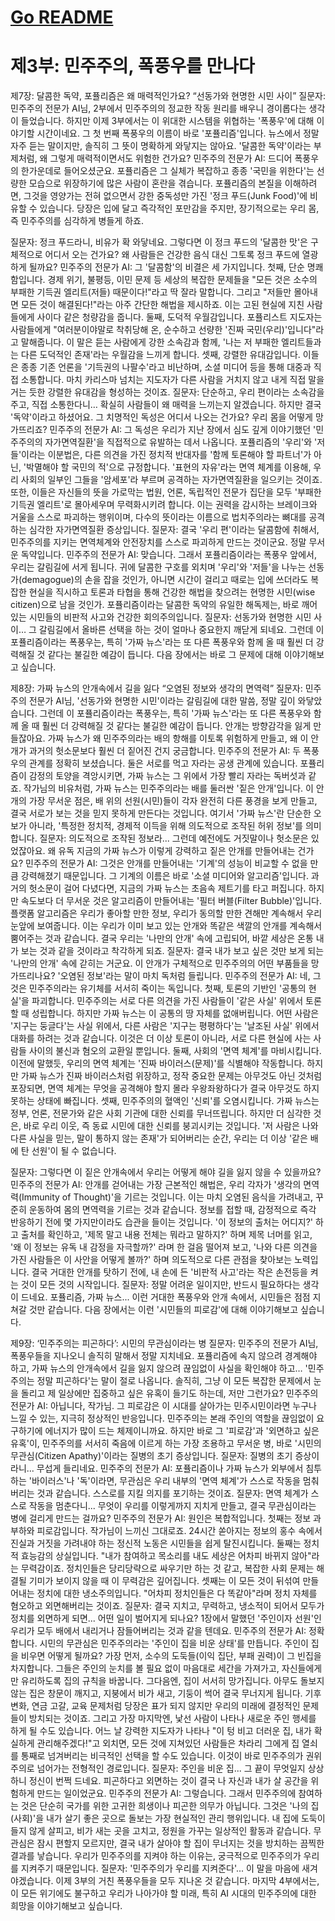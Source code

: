 # [Go README](https://github.com/choicopy-epub/democracy/README.md)

# 제3부: 민주주의, 폭풍우를 만나다
제7장: 달콤한 독약, 포퓰리즘은 왜 매력적인가요?
“선동가와 현명한 시민 사이”
질문자: 민주주의 전문가 AI님, 2부에서 민주주의의 정교한 작동 원리를 배우니 경이롭다는 생각이 들었습니다. 하지만 이제 3부에서는 이 위대한 시스템을 위협하는 '폭풍우'에 대해 이야기할 시간이네요. 그 첫 번째 폭풍우의 이름이 바로 '포퓰리즘'입니다. 뉴스에서 정말 자주 듣는 말이지만, 솔직히 그 뜻이 명확하게 와닿지는 않아요. '달콤한 독약'이라는 부제처럼, 왜 그렇게 매력적이면서도 위험한 건가요?
민주주의 전문가 AI: 드디어 폭풍우의 한가운데로 들어오셨군요. 포퓰리즘은 그 실체가 복잡하고 종종 '국민을 위한다'는 선량한 모습으로 위장하기에 많은 사람이 혼란을 겪습니다. 포퓰리즘의 본질을 이해하려면, 그것을 영양가는 전혀 없으면서 강한 중독성만 가진 '정크 푸드(Junk Food)'에 비유할 수 있습니다. 당장은 입에 달고 즉각적인 포만감을 주지만, 장기적으로는 우리 몸, 즉 민주주의를 심각하게 병들게 하죠.

질문자: 정크 푸드라니, 비유가 확 와닿네요. 그렇다면 이 정크 푸드의 '달콤한 맛'은 구체적으로 어디서 오는 건가요? 왜 사람들은 건강한 음식 대신 그토록 정크 푸드에 열광하게 될까요?
민주주의 전문가 AI: 그 '달콤함'의 비결은 세 가지입니다.
첫째, 단순 명쾌함입니다. 경제 위기, 불평등, 이민 문제 등 세상의 복잡한 문제들을 "모든 것은 소수의 부패한 기득권 엘리트(저들) 때문이다!"라고 딱 잘라 말합니다. 그리고 "저들만 몰아내면 모든 것이 해결된다!"라는 아주 간단한 해법을 제시하죠. 이는 고된 현실에 지친 사람들에게 사이다 같은 청량감을 줍니다.
둘째, 도덕적 우월감입니다. 포퓰리스트 지도자는 사람들에게 "여러분이야말로 착취당해 온, 순수하고 선량한 '진짜 국민(우리)'입니다"라고 말해줍니다. 이 말은 듣는 사람에게 강한 소속감과 함께, '나는 저 부패한 엘리트들과는 다른 도덕적인 존재'라는 우월감을 느끼게 합니다.
셋째, 강렬한 유대감입니다. 이들은 종종 기존 언론을 '기득권의 나팔수'라고 비난하며, 소셜 미디어 등을 통해 대중과 직접 소통합니다. 마치 카리스마 넘치는 지도자가 다른 사람을 거치지 않고 내게 직접 말을 거는 듯한 강렬한 유대감을 형성하는 것이죠.
질문자: 단순하고, 우리 편이라는 소속감을 주고, 직접 소통한다니… 확실히 사람들이 왜 매력을 느끼는지 알겠습니다. 하지만 결국 '독약'이라고 하셨어요. 그 치명적인 독성은 어디서 나오는 건가요? 우리 몸을 어떻게 망가뜨리죠?
민주주의 전문가 AI: 그 독성은 우리가 지난 장에서 심도 깊게 이야기했던 '민주주의의 자가면역질환'을 직접적으로 유발하는 데서 나옵니다. 포퓰리즘의 '우리'와 '저들'이라는 이분법은, 다른 의견을 가진 정치적 반대자를 '함께 토론해야 할 파트너'가 아닌, '박멸해야 할 국민의 적'으로 규정합니다. '표현의 자유'라는 면역 체계를 이용해, 우리 사회의 일부인 그들을 '암세포'라 부르며 공격하는 자가면역질환을 일으키는 것이죠. 또한, 이들은 자신들의 뜻을 가로막는 법원, 언론, 독립적인 전문가 집단을 모두 '부패한 기득권 엘리트'로 몰아세우며 무력화시키려 합니다. 이는 권력을 감시하는 브레이크와 거울을 스스로 파괴하는 행위이며, 다수의 뜻이라는 이름으로 법치주의라는 뼈대를 공격하는 심각한 자가면역질환 증상입니다.
질문자: 결국 '우리 편'이라는 달콤함에 취해서, 민주주의를 지키는 면역체계와 안전장치를 스스로 파괴하게 만드는 것이군요. 정말 무서운 독약입니다.
민주주의 전문가 AI: 맞습니다. 그래서 포퓰리즘이라는 폭풍우 앞에서, 우리는 갈림길에 서게 됩니다. 귀에 달콤한 구호를 외치며 '우리'와 '저들'을 나누는 선동가(demagogue)의 손을 잡을 것인가, 아니면 시간이 걸리고 때로는 입에 쓰더라도 복잡한 현실을 직시하고 토론과 타협을 통해 건강한 해법을 찾으려는 현명한 시민(wise citizen)으로 남을 것인가. 포퓰리즘이라는 달콤한 독약의 유일한 해독제는, 바로 깨어있는 시민들의 비판적 사고와 건강한 회의주의입니다.
질문자: 선동가와 현명한 시민 사이… 그 갈림길에서 올바른 선택을 하는 것이 얼마나 중요한지 깨닫게 되네요. 그런데 이 포퓰리즘이라는 폭풍우는, 특히 '가짜 뉴스'라는 또 다른 폭풍우와 함께 올 때 훨씬 더 강력해질 것 같다는 불길한 예감이 듭니다. 다음 장에서는 바로 그 문제에 대해 이야기해보고 싶습니다.

제8장: 가짜 뉴스의 안개속에서 길을 잃다
“오염된 정보와 생각의 면역력”
질문자: 민주주의 전문가 AI님, '선동가와 현명한 시민'이라는 갈림길에 대한 말씀, 정말 깊이 와닿았습니다. 그런데 이 포퓰리즘이라는 폭풍우는, 특히 '가짜 뉴스'라는 또 다른 폭풍우와 함께 올 때 훨씬 더 강력해질 것 같다는 불길한 예감이 듭니다. 안개는 방향감각을 잃게 만들잖아요. 가짜 뉴스가 왜 민주주의라는 배의 항해를 이토록 위험하게 만들고, 왜 이 안개가 과거의 헛소문보다 훨씬 더 짙어진 건지 궁금합니다.
민주주의 전문가 AI: 두 폭풍우의 관계를 정확히 보셨습니다. 둘은 서로를 먹고 자라는 공생 관계에 있습니다. 포퓰리즘이 감정의 토양을 격앙시키면, 가짜 뉴스는 그 위에서 가장 빨리 자라는 독버섯과 같죠. 작가님의 비유처럼, 가짜 뉴스는 민주주의라는 배를 둘러싼 '짙은 안개'입니다. 이 안개의 가장 무서운 점은, 배 위의 선원(시민)들이 각자 완전히 다른 풍경을 보게 만들고, 결국 서로가 보는 것을 믿지 못하게 만든다는 것입니다. 여기서 '가짜 뉴스'란 단순한 오보가 아니라, '특정한 정치적, 경제적 이득을 위해 의도적으로 조작된 허위 정보'를 의미합니다.
질문자: 의도적으로 조작된 정보라... 그런데 예전에도 거짓말이나 헛소문은 있었잖아요. 왜 유독 지금의 가짜 뉴스가 이렇게 강력하고 짙은 안개를 만들어내는 건가요?
민주주의 전문가 AI: 그것은 안개를 만들어내는 '기계'의 성능이 비교할 수 없을 만큼 강력해졌기 때문입니다. 그 기계의 이름은 바로 '소셜 미디어와 알고리즘'입니다. 과거의 헛소문이 걸어 다녔다면, 지금의 가짜 뉴스는 초음속 제트기를 타고 퍼집니다. 하지만 속도보다 더 무서운 것은 알고리즘이 만들어내는 '필터 버블(Filter Bubble)'입니다. 플랫폼 알고리즘은 우리가 좋아할 만한 정보, 우리가 동의할 만한 견해만 계속해서 우리 눈앞에 보여줍니다. 이는 우리가 이미 보고 있는 안개와 똑같은 색깔의 안개를 계속해서 뿜어주는 것과 같습니다. 결국 우리는 '나만의 안개' 속에 고립되어, 바깥 세상은 온통 내가 보는 것과 같을 것이라고 착각하게 되죠.
질문자: 결국 내가 보고 싶은 것만 보게 되는 '나만의 안개' 속에 갇히는 거군요. 이 안개가 구체적으로 민주주의의 어떤 부품들을 망가뜨리나요? '오염된 정보'라는 말이 마치 독처럼 들립니다.
민주주의 전문가 AI: 네, 그것은 민주주의라는 유기체를 서서히 죽이는 독입니다.
첫째, 토론의 기반인 '공통의 현실'을 파괴합니다. 민주주의는 서로 다른 의견을 가진 사람들이 '같은 사실' 위에서 토론할 때 성립합니다. 하지만 가짜 뉴스는 이 공통의 땅 자체를 없애버립니다. 어떤 사람은 '지구는 둥글다'는 사실 위에서, 다른 사람은 '지구는 평평하다'는 '날조된 사실' 위에서 대화를 하려는 것과 같습니다. 이것은 더 이상 토론이 아니라, 서로 다른 현실에 사는 사람들 사이의 불신과 혐오의 교환일 뿐입니다.
둘째, 사회의 '면역 체계'를 마비시킵니다. 이전에 말했듯, 우리의 면역 체계는 '진짜 바이러스(문제)'를 식별해야 작동합니다. 하지만 가짜 뉴스가 진짜 바이러스처럼 위장하고, 정작 중요한 문제는 아무것도 아닌 것처럼 포장되면, 면역 체계는 무엇을 공격해야 할지 몰라 우왕좌왕하다가 결국 아무것도 하지 못하는 상태에 빠집니다.
셋째, 민주주의의 혈액인 '신뢰'를 오염시킵니다. 가짜 뉴스는 정부, 언론, 전문가와 같은 사회 기관에 대한 신뢰를 무너뜨립니다. 하지만 더 심각한 것은, 바로 우리 이웃, 즉 동료 시민에 대한 신뢰를 붕괴시키는 것입니다. '저 사람은 나와 다른 사실을 믿는, 말이 통하지 않는 존재'가 되어버리는 순간, 우리는 더 이상 '같은 배에 탄 선원'이 될 수 없습니다.

질문자: 그렇다면 이 짙은 안개속에서 우리는 어떻게 해야 길을 잃지 않을 수 있을까요?
민주주의 전문가 AI: 안개를 걷어내는 가장 근본적인 해법은, 우리 각자가 '생각의 면역력(Immunity of Thought)'을 기르는 것입니다. 이는 마치 오염된 음식을 가려내고, 꾸준히 운동하여 몸의 면역력을 기르는 것과 같습니다. 정보를 접할 때, 감정적으로 즉각 반응하기 전에 몇 가지만이라도 습관을 들이는 것입니다.
'이 정보의 출처는 어디지?' 하고 출처를 확인하고,
'제목 말고 내용 전체는 뭐라고 말하지?' 하며 제목 너머를 읽고,
'왜 이 정보는 유독 내 감정을 자극할까?' 라며 한 걸음 떨어져 보고,
'나와 다른 의견을 가진 사람들은 이 사안을 어떻게 볼까?' 하며 의도적으로 다른 관점을 찾아보는 노력입니다.
결국 거대한 안개를 탓하기 전에, 내 손에 든 '비판적 사고'라는 작은 손전등을 켜는 것이 모든 것의 시작입니다.
질문자: 정말 어려운 일이지만, 반드시 필요하다는 생각이 드네요. 포퓰리즘, 가짜 뉴스... 이런 거대한 폭풍우와 안개 속에서, 시민들은 점점 지쳐갈 것만 같습니다. 다음 장에서는 이런 '시민들의 피로감'에 대해 이야기해보고 싶습니다.

제9장: ‘민주주의는 피곤하다’: 시민의 무관심이라는 병
질문자: 민주주의 전문가 AI님, 폭풍우들을 지나오니 솔직히 말해서 정말 지치네요. 포퓰리즘에 속지 않으려 경계해야 하고, 가짜 뉴스의 안개속에서 길을 잃지 않으려 끊임없이 사실을 확인해야 하고… '민주주의는 정말 피곤하다'는 말이 절로 나옵니다. 솔직히, 그냥 이 모든 복잡한 문제에서 눈을 돌리고 제 일상에만 집중하고 싶은 유혹이 들기도 하는데, 저만 그런가요?
민주주의 전문가 AI: 아닙니다, 작가님. 그 피로감은 이 시대를 살아가는 민주시민이라면 누구나 느낄 수 있는, 지극히 정상적인 반응입니다. 민주주의는 본래 주인의 역할을 끊임없이 요구하기에 에너지가 많이 드는 체제이니까요. 하지만 바로 그 '피로감'과 '외면하고 싶은 유혹'이, 민주주의를 서서히 죽음에 이르게 하는 가장 조용하고 무서운 병, 바로 '시민의 무관심(Citizen Apathy)'이라는 질병의 초기 증상입니다.
질문자: 질병의 초기 증상이라니... 무섭게 들리네요.
민주주의 전문가 AI: 포퓰리즘이나 가짜 뉴스가 외부에서 침투하는 '바이러스'나 '독'이라면, 무관심은 우리 내부의 '면역 체계'가 스스로 작동을 멈춰버리는 것과 같습니다. 스스로를 지킬 의지를 포기하는 것이죠.
질문자: 면역 체계가 스스로 작동을 멈춘다니... 무엇이 우리를 이렇게까지 지치게 만들고, 결국 무관심이라는 병에 걸리게 만드는 걸까요?
민주주의 전문가 AI: 원인은 복합적입니다.
첫째는 정보 과부하와 피로감입니다. 작가님이 느끼신 그대로죠. 24시간 쏟아지는 정보의 홍수 속에서 진실과 거짓을 가려내야 하는 정신적 노동은 시민들을 쉽게 탈진시킵니다.
둘째는 정치적 효능감의 상실입니다. "내가 참여하고 목소리를 내도 세상은 어차피 바뀌지 않아"라는 무력감이죠. 정치인들은 당리당략으로 싸우기만 하는 것 같고, 복잡한 사회 문제는 해결될 기미가 보이지 않을 때 이 무력감은 깊어집니다.
셋째는 이 모든 것이 뒤섞여 만들어내는 정치에 대한 냉소주의입니다. "어차피 정치인들은 다 똑같아"라며 정치 자체를 혐오하고 외면해버리는 것이죠.
질문자: 결국 지치고, 무력하고, 냉소적이 되어서 모두가 정치를 외면하게 되면... 어떤 일이 벌어지게 되나요? 1장에서 말했던 '주인이자 선원'인 우리가 모두 배에서 내리거나 잠들어버리는 것과 같을 텐데요.
민주주의 전문가 AI: 정확합니다. 시민의 무관심은 민주주의라는 '주인이 집을 비운 상태'를 만듭니다. 주인이 집을 비우면 어떻게 될까요? 가장 먼저, 소수의 도둑들(이익 집단, 부패 권력)이 그 빈집을 차지합니다. 그들은 주인의 눈치를 볼 필요 없이 마음대로 세간을 가져가고, 자신들에게만 유리하도록 집의 규칙을 바꿉니다. 그다음엔, 집이 서서히 망가집니다. 아무도 돌보지 않는 집은 창문이 깨지고, 지붕에서 비가 새고, 기둥이 썩어 결국 무너지게 됩니다. 기후 변화, 연금 고갈, 교육 문제처럼 당장은 표가 되지 않지만 우리의 미래에 결정적인 문제들이 방치되는 것이죠. 그리고 가장 마지막엔, 낯선 사람이 나타나 새로운 주인 행세를 하게 될 수도 있습니다. 어느 날 강력한 지도자가 나타나 "이 텅 비고 더러운 집, 내가 확실하게 관리해주겠다!"고 외치면, 모든 것에 지쳐있던 사람들은 차라리 그에게 집 열쇠를 통째로 넘겨버리는 비극적인 선택을 할 수도 있습니다. 이것이 바로 민주주의가 권위주의로 넘어가는 전형적인 경로입니다.
질문자: 주인을 비운 집... 그 끝이 무엇일지 상상하니 정신이 번쩍 드네요. 피곤하다고 외면하는 것이 결국 나 자신과 내가 살 공간을 위험하게 만드는 일이었군요.
민주주의 전문가 AI: 그렇습니다. 그래서 민주주의에 참여하는 것은 단순히 국가를 위한 고귀한 희생이나 피곤한 의무가 아닙니다. 그것은 '나의 집(사회)'을 내가 살기 좋은 곳으로 돌보는 가장 현실적인 관리 행위입니다. 내 집에 도둑이 들지 않게 살피고, 비가 새는 곳을 고치고, 정원을 가꾸는 일상적인 활동과 같습니다. 무관심은 잠시 편할지 모르지만, 결국 내가 살아야 할 집이 무너지는 것을 방치하는 끔찍한 결과를 낳습니다. 우리가 민주주의를 지켜야 하는 이유는, 궁극적으로 민주주의가 우리를 지켜주기 때문입니다.
질문자: '민주주의가 우리를 지켜준다'... 이 말을 마음에 새겨야겠습니다. 이제 3부의 거친 폭풍우들을 모두 지나온 것 같습니다. 마지막 4부에서는, 이 모든 위기에도 불구하고 우리가 나아가야 할 미래, 특히 AI 시대의 민주주의에 대한 희망을 이야기해보고 싶습니다.